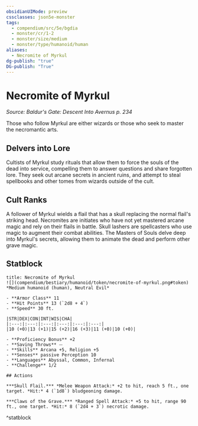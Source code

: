 ```yaml
---
obsidianUIMode: preview
cssclasses: json5e-monster
tags:
  - compendium/src/5e/bgdia
  - monster/cr/1-2
  - monster/size/medium
  - monster/type/humanoid/human
aliases:
  - Necromite of Myrkul
dg-publish: "true"
DG-publish: "True"
---
```

# Necromite of Myrkul
*Source: Baldur's Gate: Descent Into Avernus p. 234*  

Those who follow Myrkul are either wizards or those who seek to master the necromantic arts.

## Delvers into Lore

Cultists of Myrkul study rituals that allow them to force the souls of the dead into service, compelling them to answer questions and share forgotten lore. They seek out arcane secrets in ancient ruins, and attempt to steal spellbooks and other tomes from wizards outside of the cult.

## Cult Ranks

A follower of Myrkul wields a flail that has a skull replacing the normal flail's striking head. Necromites are initiates who have not yet mastered arcane magic and rely on their flails in battle. Skull lashers are spellcasters who use magic to augment their combat abilities. The Masters of Souls delve deep into Myrkul's secrets, allowing them to animate the dead and perform other grave magic.

## Statblock

```ad-statblock
title: Necromite of Myrkul
![](compendium/bestiary/humanoid/token/necromite-of-myrkul.png#token)
*Medium humanoid (human), Neutral Evil*

- **Armor Class** 11 
- **Hit Points** 13 (`2d8 + 4`)
- **Speed** 30 ft.

|STR|DEX|CON|INT|WIS|CHA|
|:---:|:---:|:---:|:---:|:---:|:---:|
|10 (+0)|13 (+1)|15 (+2)|16 (+3)|11 (+0)|10 (+0)|

- **Proficiency Bonus** +2
- **Saving Throws** ⏤
- **Skills** Arcana +5, Religion +5
- **Senses** passive Perception 10
- **Languages** Abyssal, Common, Infernal
- **Challenge** 1/2

## Actions

***Skull Flail.*** *Melee Weapon Attack:* +2 to hit, reach 5 ft., one target. *Hit:* 4 (`1d8`) bludgeoning damage.

***Claws of the Grave.*** *Ranged Spell Attack:* +5 to hit, range 90 ft., one target. *Hit:* 8 (`2d4 + 3`) necrotic damage.
```
^statblock